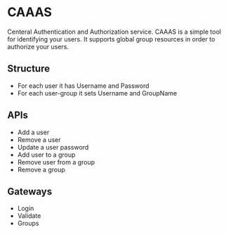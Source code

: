 # CAAAS

Centeral Authentication and Authorization service. CAAAS is a simple tool for identifying your users. It supports global group resources in order to authorize your users.

## Structure

- For each user it has Username and Password
- For each user-group it sets Username and GroupName

## APIs

- Add a user
- Remove a user
- Update a user password
- Add user to a group
- Remove user from a group
- Remove a group

## Gateways

- Login
- Validate
- Groups
